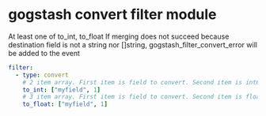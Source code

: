 gogstash convert filter module
==============================

At least one of to_int, to_float
If merging does not succeed because destination field is not a string nor []string, gogstash_filter_convert_error will be added to the event

```yaml
filter:
  - type: convert
    # 2 item array. First item is field to convert. Second item is int64 to multiply the string converted by
    to_int: ["myfield", 1]
    # 3 item array. First item is field to convert. Second item is float64 to multiply the string converted by.
    to_float: ["myfield", 1]
```
